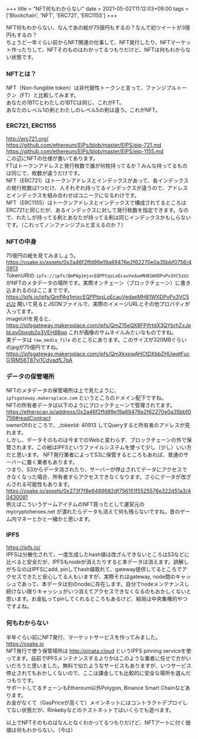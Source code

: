 +++
title = "NFT何もわからない"
date = 2021-05-02T11:12:03+09:00
tags = ['Blockchain', 'NFT', 'ERC721', 'ERC1155']
+++

NFT何もわからない、なんであの絵が75億円もするの？なんで初ツイートが3億円もするの？  
ちょうど一年ぐらい前からNFT関連の仕事して、NFT発行したり、NFTマーケット作ったりして、NFTそのものはわかってるつもりだけど、NFTは何もわからない状態です。

### NFTとは？
NFT（Non-fungible token）は非代替性トークンと言って、ファンジブルトークン（FT）と比較してみます。  
あなたの1BTCとわたしの1BTCは同じ、これがFT。  
あなたのレベル1の剣とわたしのレベル5の剣は違う。これがNFT。  

### ERC721, ERC1155
http://erc721.org/  
https://github.com/ethereum/EIPs/blob/master/EIPS/eip-721.md  
https://github.com/ethereum/EIPs/blob/master/EIPS/eip-1155.md  
この辺にNFTの仕様が書いてあります。  
FTはトークンアドレスと発行枚数で誰が何枚持ってるか？みんな持ってるものは同じで、枚数が違うだけです。  
NFT（ERC721）はトークンアドレスとインデックスがあって、各インデックスの発行枚数は1つだけ、人それぞれ持ってるインデックスが違うので、アドレスとインデックスを組み合わせばユニークになるわけです。  
NFT（ERC1155）はトークンアドレスとインデックスで構成されてるところはERC721と同じだが、あるインデックスに対して発行枚数を指定できます。なので、わたしが持ってる剣とあなたが持ってる剣は同じインデックスかもしらないです。（これってノンファンジブルと言えるのか？）

### NFTの中身
75億円の絵を見てみましょう。  
https://osake.io/assets/0x2a46f2ffd99e19a89476e2f62270e0a35bbf0756/40913  
TokenURIの `ipfs://ipfs/QmPAg1mjxcEQPPtqsLoEcauVedaeMH81WXDPvPx3VC5zUz` がNFTのメタデータの場所です。実際オンチェーン（ブロックチェーン）に書き込まれるのはここまでです。
https://ipfs.io/ipfs/QmPAg1mjxcEQPPtqsLoEcauVedaeMH81WXDPvPx3VC5zUz
開いて見るとJSONファイルで、実際のイメージURLとその他プロパティが入ってます。  
imageUrlを見ると、 https://ipfsgateway.makersplace.com/ipfs/QmZ15eQX8FPjfrtdX3QYbrhZxJpbLpvDpsgb2p3VEH8Bqq これが画像のサムネイルみたいなものですね。  
実データは `raw_media_file` のところにあります。このサイズが320MBぐらいのjpgが75億円ですね。
https://ipfsgateway.makersplace.com/ipfs/QmXkxpwAHCtDXbbZHUwqtFucG1RMS6T87vi1CdvadfL7qA

### データの保管場所
NFTのメタデータの保管場所は上で見たように、 `ipfsgateway.makersplace.com` というところのドメイン配下ですね。  
NFTの所有者データは以下のようにブロックチェーンで管理されてます。  
https://etherscan.io/address/0x2a46f2ffd99e19a89476e2f62270e0a35bbf0756#readContract  
ownerOfのところで、_tokenId: 40913 してQueryすると所有者のアドレスが見れます。  
しかし、データそのものは今までのWebと変わらず、ブロックチェーンの外で保管されます。この絵はIPFSというファイルシステムを使って少し（少し）いい方だと思います。
NFT発行業者によってS3に保管するところもあれば、普通のサーバーに置く業者もあります。  
つまり、S3からデータ消されたり、サーバーが停止されてデータにアクセスできなくなった場合、所有者すらアクセスできなくなります。さらにデータが改ざんされる可能性もあります。
https://osake.io/assets/0x273f7f8e6489682df756151f5525576e322d51a3/40430081  
例えばこういうゲームアイテムのNFT買ったとして運営元の mycryptoheroes.net が潰れたらデータも消えて何も残らないですね。昔のゲーム内マネーとかと一緒かと思います。

### IPFS
https://ipfs.io/  
IPFSは分散化されて、一度生成したhash値は改ざんできないところはS3などに比べると安全だが、IPFSもnodeが消えたりすると本データは消えます。誤解しがちなのはIPFSにadd, pinしてhash値取れて、gateway提供してるところでアクセスできたと安心してる人もいますが、実際それはgateway, node間のキャッシュであって、本データは別のnodeに存在します。自分でnodeメンテナンスし続けない限りキャッシュがいつ消えてアクセスできなくなるのもおかしくないと思います。お金払ってpinしてくれるところもあるけど、結局は中央集権的やつですよね。

### 何もわからない
半年ぐらい前にNFT発行、マーケットサービスを作ってみました。  
https://osake.io   
NFT発行で使う保管場所は http://pinata.cloud というIPFS pinning serviceを使ってます。自前でIPFSメンテナンスするよりかはこのような業者に任せて方がいいだろうと思いました。無料で似たようなサービスもありますが、いつサービス停止されてもおかしくないので、ここは課金しても比較的に安全な場所を選んだつもりです。  
サポートしてるチェーンもEthereum以外Polygon, Binance Smart Chainなどあります。  
お金がなくて（GasPriceが高くて）メインネットにはコントラクトデプロイしてない状態だが、Rinkebyなどのテストネットではいくらでも遊べます。

以上でNFTそのものはなんとなくわかってるつもりだけど、NFTアートに付く価値は何もわからない。（今は）
